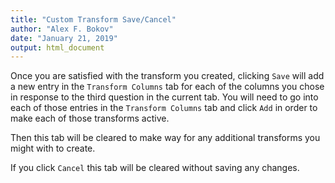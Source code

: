 ```yaml
---
title: "Custom Transform Save/Cancel"
author: "Alex F. Bokov"
date: "January 21, 2019"
output: html_document
---
```


Once you are satisfied with the transform you created, clicking `Save` will 
add a new entry in the `Transform Columns` tab for each of the columns you chose 
in response to the third question in the current tab. You will need to go into 
each of those entries in the `Transform Columns` tab and click `Add` in order
to make each of those transforms active.


Then this tab will be cleared to make way for any additional transforms you
might with to create. 


If you click `Cancel` this tab will be cleared without saving any changes.
